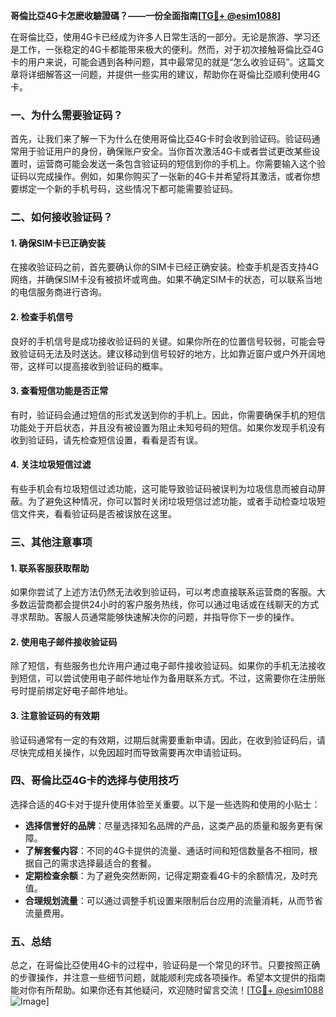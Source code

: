 **哥倫比亞4G卡怎麽收驗證碼？——一份全面指南[[TG💪+ @esim1088](https://t.me/s/esim1088)]**

在哥倫比亞，使用4G卡已经成为许多人日常生活的一部分。无论是旅游、学习还是工作，一张稳定的4G卡都能带来极大的便利。然而，对于初次接触哥倫比亞4G卡的用户来说，可能会遇到各种问题，其中最常见的就是“怎么收验证码”。这篇文章将详细解答这一问题，并提供一些实用的建议，帮助你在哥倫比亞顺利使用4G卡。

### 一、为什么需要验证码？

首先，让我们来了解一下为什么在使用哥倫比亞4G卡时会收到验证码。验证码通常用于验证用户的身份，确保账户安全。当你首次激活4G卡或者尝试更改某些设置时，运营商可能会发送一条包含验证码的短信到你的手机上。你需要输入这个验证码以完成操作。例如，如果你购买了一张新的4G卡并希望将其激活，或者你想要绑定一个新的手机号码，这些情况下都可能需要验证码。

### 二、如何接收验证码？

#### 1. 确保SIM卡已正确安装

在接收验证码之前，首先要确认你的SIM卡已经正确安装。检查手机是否支持4G网络，并确保SIM卡没有被损坏或弯曲。如果不确定SIM卡的状态，可以联系当地的电信服务商进行咨询。

#### 2. 检查手机信号

良好的手机信号是成功接收验证码的关键。如果你所在的位置信号较弱，可能会导致验证码无法及时送达。建议移动到信号较好的地方，比如靠近窗户或户外开阔地带，这样可以提高接收到验证码的概率。

#### 3. 查看短信功能是否正常

有时，验证码会通过短信的形式发送到你的手机上。因此，你需要确保手机的短信功能处于开启状态，并且没有被设置为阻止未知号码的短信。如果你发现手机没有收到验证码，请先检查短信设置，看看是否有误。

#### 4. 关注垃圾短信过滤

有些手机会有垃圾短信过滤功能，这可能导致验证码被误判为垃圾信息而被自动屏蔽。为了避免这种情况，你可以暂时关闭垃圾短信过滤功能，或者手动检查垃圾短信文件夹，看看验证码是否被误放在这里。

### 三、其他注意事项

#### 1. 联系客服获取帮助

如果你尝试了上述方法仍然无法收到验证码，可以考虑直接联系运营商的客服。大多数运营商都会提供24小时的客户服务热线，你可以通过电话或在线聊天的方式寻求帮助。客服人员通常能够快速解决你的问题，并指导你下一步的操作。

#### 2. 使用电子邮件接收验证码

除了短信，有些服务也允许用户通过电子邮件接收验证码。如果你的手机无法接收到短信，可以尝试使用电子邮件地址作为备用联系方式。不过，这需要你在注册账号时提前绑定好电子邮件地址。

#### 3. 注意验证码的有效期

验证码通常有一定的有效期，过期后就需要重新申请。因此，在收到验证码后，请尽快完成相关操作，以免因超时而导致需要再次申请验证码。

### 四、哥倫比亞4G卡的选择与使用技巧

选择合适的4G卡对于提升使用体验至关重要。以下是一些选购和使用的小贴士：

- **选择信誉好的品牌**：尽量选择知名品牌的产品，这类产品的质量和服务更有保障。
- **了解套餐内容**：不同的4G卡提供的流量、通话时间和短信数量各不相同，根据自己的需求选择最适合的套餐。
- **定期检查余额**：为了避免突然断网，记得定期查看4G卡的余额情况，及时充值。
- **合理规划流量**：可以通过调整手机设置来限制后台应用的流量消耗，从而节省流量费用。

### 五、总结

总之，在哥倫比亞使用4G卡的过程中，验证码是一个常见的环节。只要按照正确的步骤操作，并注意一些细节问题，就能顺利完成各项操作。希望本文提供的指南能对你有所帮助。如果你还有其他疑问，欢迎随时留言交流！[[TG💪+ @esim1088](https://t.me/s/esim1088) ![Image](https://i.postimg.cc/4NQfJmqS/Snipaste-2025-05-13-00-14-12.png)]